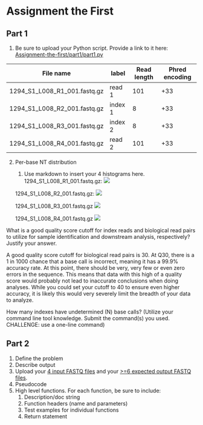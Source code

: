 # Assignment the First

## Part 1
1. Be sure to upload your Python script. Provide a link to it here:
[Assignment-the-first/part1/part1.py](Assignment-the-first/part1/part1.py)

| File name | label | Read length | Phred encoding |
|---|---|---|---|
| 1294_S1_L008_R1_001.fastq.gz | read 1 | 101 | +33 |
| 1294_S1_L008_R2_001.fastq.gz | index 1 | 8 | +33 |
| 1294_S1_L008_R3_001.fastq.gz | index 2 | 8 | +33 |
| 1294_S1_L008_R4_001.fastq.gz | read 2 | 101 | +33 |

2. Per-base NT distribution
    1. Use markdown to insert your 4 histograms here.
    1294_S1_L008_R1_001.fastq.gz:
        ![](read_1.distribution.png)

    1294_S1_L008_R2_001.fastq.gz:
        ![](read_2.distribution.png)

    1294_S1_L008_R3_001.fastq.gz
        ![](read_3.distribution.png)
    
    1294_S1_L008_R4_001.fastq.gz
        ![](read_4.distribution.png)


What is a good quality score cutoff for index reads and biological read pairs to utilize for sample identification and downstream analysis, respectively? Justify your answer.

A good quality score cutoff for biological read pairs is 30. At Q30, there is a 1 in 1000 chance that a base call is incorrect, meaning it has a 99.9% accuracy rate. At this point, there should be very, very few or even zero errors in the sequence. This means that data with this high of a quality score would probably not lead to inaccurate conclusions when doing analyses. While you could set your cutoff to 40 to ensure even higher accuracy, it is likely this would very severely limit the breadth of your data to analyze. 

How many indexes have undetermined (N) base calls? (Utilize your command line tool knowledge. Submit the command(s) you used. CHALLENGE: use a one-line command)


    
## Part 2
1. Define the problem
2. Describe output
3. Upload your [4 input FASTQ files](../TEST-input_FASTQ) and your [>=6 expected output FASTQ files](../TEST-output_FASTQ).
4. Pseudocode
5. High level functions. For each function, be sure to include:
    1. Description/doc string
    2. Function headers (name and parameters)
    3. Test examples for individual functions
    4. Return statement
